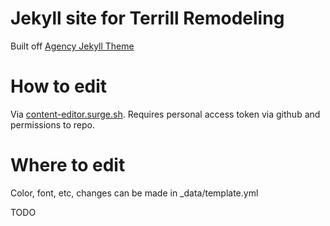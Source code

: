 Jekyll site for Terrill Remodeling
====================

Built off [Agency Jekyll Theme](https://github.com/y7kim/agency-jekyll-theme)

# How to edit

Via [content-editor.surge.sh](https://content-editor.surge.sh). Requires personal access token via github and permissions to repo.

# Where to edit

Color, font, etc, changes can be made in _data/template.yml

TODO
